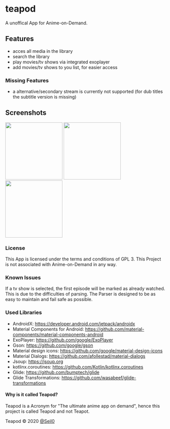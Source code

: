 # teapod

A unoffical App for Anime-on-Demand.

## Features
* acces all media in the library
* search the library
* play movies/tv shows via integrated exoplayer
* add movies/tv shows to you list, for easier access

### Missing Features
* a alternative/secondary stream is currently not supported (for dub titles the subtitle version is missing)

## Screenshots
[<img src="https://www.mosad.xyz/images/Teapod/Teapod_Library.png" width=180>](https://www.mosad.xyz/images/Teapod/Teapod_Library.png)
[<img src="https://www.mosad.xyz/images/Teapod/Teapod_Media.png" width=180>](https://www.mosad.xyz/images/Teapod/Teapod_Media.png)
[<img src="https://www.mosad.xyz/images/Teapod/Teapod_Search.png" width=180>](https://www.mosad.xyz/images/Teapod/Teapod_Search.png)

### License
This App is licensed under the terms and conditions of GPL 3. This Project is not associated with Anime-on-Demand in any way.

### Known Issues
If a tv show is selected, the first episode will be marked as already watched. This is due to the difficulties of parsing. The Parser is designed to be as easy to maintain and fail safe as possible.

### Used Libraries
* AndroidX: https://developer.android.com/jetpack/androidx
* Material Components for Android: https://github.com/material-components/material-components-android
* ExoPlayer: https://github.com/google/ExoPlayer
* Gson: https://github.com/google/gson
* Material design icons: https://github.com/google/material-design-icons
* Material Dialogs: https://github.com/afollestad/material-dialogs
* Jsoup: https://jsoup.org
* kotlinx.coroutines: https://github.com/Kotlin/kotlinx.coroutines
* Glide: https://github.com/bumptech/glide
* Glide Transformations: https://github.com/wasabeef/glide-transformations

#### Why is it called Teapod?
Teapod is a Acronym for "The ultimate anime app on demand", hence this project is called Teapod and not Teapot.

Teapod © 2020 [@Seil0](https://git.mosad.xyz/Seil0)
